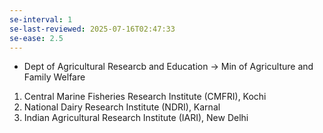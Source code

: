 ```yaml
---
se-interval: 1
se-last-reviewed: 2025-07-16T02:47:33
se-ease: 2.5
---
```

- Dept of Agricultural Researcb and Education -> Min of Agriculture and Family Welfare
1. Central Marine Fisheries Research Institute (CMFRI), Kochi
2. National Dairy Research Institute (NDRI), Karnal
3. Indian Agricultural Research Institute (IARI), New Delhi